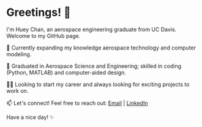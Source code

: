 # Greetings! 👋

I'm Huey Chan, an aerospace engineering graduate from UC Davis. Welcome to my GitHub page.

📖 Currently expanding my knowledge aerospace technology and computer modeling.

🌱 Graduated in Aerospace Science and Engineering; skilled in coding (Python, MATLAB) and computer-aided design.

👨‍🔬 Looking to start my career and always looking for exciting projects to work on.

📫 Let's connect! Feel free to reach out: [Email](mailto:chanhuey1@gmail.com) | [LinkedIn](http://www.linkedin.com/in/huey-chan-978213229)

Have a nice day! ✨
